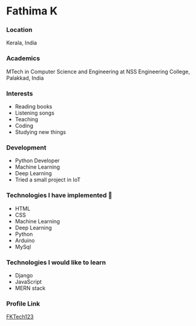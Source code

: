 # Fathima K

### Location

Kerala, India

### Academics

MTech in Computer Science and Engineering at NSS Engineering College, Palakkad, India

### Interests

- Reading books
- Listening songs
- Teaching
- Coding
- Studying new things

### Development

- Python Developer
- Machine Learning
- Deep Learning
- Tried a small project in IoT

### Technologies I have implemented 🦾
- HTML
- CSS
- Machine Learning
- Deep Learning
- Python
- Arduino
- MySql

### Technologies I would like to learn

- Django
- JavaScript
- MERN stack

### Profile Link

[FKTech123](https://github.com/FKTech123)
